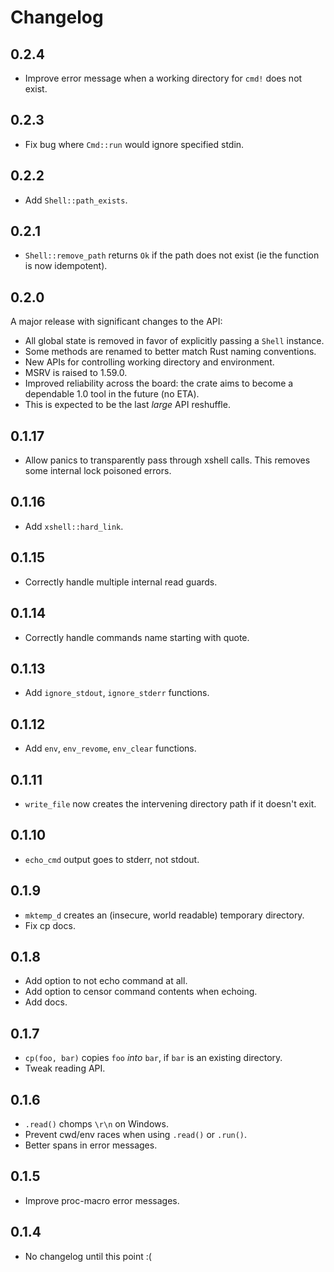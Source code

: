 # Changelog

## 0.2.4

- Improve error message when a working directory for `cmd!` does not exist.

## 0.2.3

- Fix bug where `Cmd::run` would ignore specified stdin.

## 0.2.2

- Add `Shell::path_exists`.

## 0.2.1

- `Shell::remove_path` returns `Ok` if the path does not exist (ie the function
  is now idempotent).

## 0.2.0

A major release with significant changes to the API:

- All global state is removed in favor of explicitly passing a `Shell` instance.
- Some methods are renamed to better match Rust naming conventions.
- New APIs for controlling working directory and environment.
- MSRV is raised to 1.59.0.
- Improved reliability across the board: the crate aims to become a dependable
  1.0 tool in the future (no ETA).
- This is expected to be the last *large* API reshuffle.

## 0.1.17

- Allow panics to transparently pass through xshell calls.
  This removes some internal lock poisoned errors.

## 0.1.16

- Add `xshell::hard_link`.

## 0.1.15

- Correctly handle multiple internal read guards.

## 0.1.14

- Correctly handle commands name starting with quote.

## 0.1.13

- Add `ignore_stdout`, `ignore_stderr` functions.

## 0.1.12

- Add `env`, `env_revome`, `env_clear` functions.

## 0.1.11

- `write_file` now creates the intervening directory path if it doesn't exit.

## 0.1.10

- `echo_cmd` output goes to stderr, not stdout.

## 0.1.9

- `mktemp_d` creates an (insecure, world readable) temporary directory.
- Fix cp docs.

## 0.1.8

- Add option to not echo command at all.
- Add option to censor command contents when echoing.
- Add docs.

## 0.1.7

- `cp(foo, bar)` copies `foo` _into_ `bar`, if `bar` is an existing directory.
- Tweak reading API.

## 0.1.6

- `.read()` chomps `\r\n` on Windows.
- Prevent cwd/env races when using `.read()` or `.run()`.
- Better spans in error messages.

## 0.1.5

- Improve proc-macro error messages.

## 0.1.4

- No changelog until this point :(
